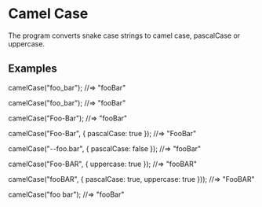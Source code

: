 
# Camel Case

The program converts snake case strings to camel case, pascalCase or uppercase.

## Examples


camelCase("foo_bar"); //=> "fooBar"

camelCase("foo_bar"); //=> "fooBar"

camelCase("Foo-Bar"); //=> "fooBar"

camelCase("Foo-Bar", { pascalCase: true }); //=> "FooBar"

camelCase("--foo.bar", { pascalCase: false }); //=> "fooBar"

camelCase("Foo-BAR", { uppercase: true }); //=> "fooBAR"

camelCase("fooBAR", { pascalCase: true, uppercase: true })); //=> "FooBAR"

camelCase("foo bar"); //=> "fooBar"
